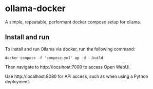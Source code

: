 # ollama-docker

A simple, repeatable, performant docker compose setup for ollama.

## Install and run

To install and run Ollama via docker, run the following command:

```docker compose -f 'compose.yml' up -d --build```

Then navigate to http://localhost:7000 to access Open WebUI.

Use http://localhost:8080 for API access, such as when using a Python deployment.

